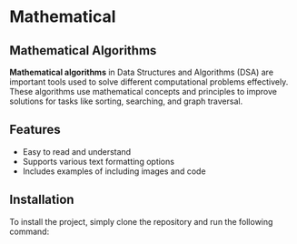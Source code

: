 # Mathematical

## Mathematical Algorithms
**Mathematical algorithms** in Data Structures and Algorithms (DSA) are important tools used to solve different computational problems effectively. These algorithms use mathematical concepts and principles to improve solutions for tasks like sorting, searching, and graph traversal.

## Features
- Easy to read and understand
- Supports various text formatting options
- Includes examples of including images and code

## Installation
To install the project, simply clone the repository and run the following command:
